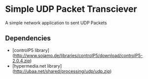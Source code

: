 Simple UDP Packet Transciever 
================================
A simple network application to sent UDP Packets 


Dependencies
------------
- [controlP5 library] (http://www.sojamo.de/libraries/controlP5/download/controlP5-2.0.4.zip)  
- [hypermedia.net library] (http://ubaa.net/shared/processing/udp/udp.zip)

